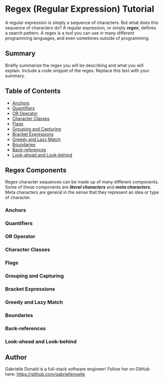 # Regex (Regular Expression) Tutorial

A regular expression is simply a sequence of characters. But what does this sequence of characters do? A regular expression, or simply <b><i> regex</i></b>, defines a search pattern. A regex is a tool you can use in many different programming languages, and even sometimes outside of programming.

## Summary

Briefly summarize the regex you will be describing and what you will explain. Include a code snippet of the regex. Replace this text with your summary.

## Table of Contents

- [Anchors](#anchors)
- [Quantifiers](#quantifiers)
- [OR Operator](#or-operator)
- [Character Classes](#character-classes)
- [Flags](#flags)
- [Grouping and Capturing](#grouping-and-capturing)
- [Bracket Expressions](#bracket-expressions)
- [Greedy and Lazy Match](#greedy-and-lazy-match)
- [Boundaries](#boundaries)
- [Back-references](#back-references)
- [Look-ahead and Look-behind](#look-ahead-and-look-behind)

## Regex Components

Regex character sequences can be made up of many different components. Some of these components are <b><i>literal characters</i></b> and <i><b>meta characters</b></i>. Meta characters are general in the sense that they represent an idea or type of character.

### Anchors

### Quantifiers

### OR Operator

### Character Classes

### Flags

### Grouping and Capturing

### Bracket Expressions

### Greedy and Lazy Match

### Boundaries

### Back-references

### Look-ahead and Look-behind

## Author

Gabrielle Donald is a full-stack software engineer! Follow her on GitHub here: https://github.com/gabriellenoelle
